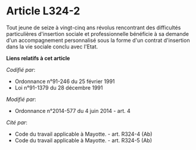 # Article L324-2

Tout jeune de seize à vingt-cinq ans révolus rencontrant des difficultés particulières d'insertion sociale et professionnelle
bénéficie à sa demande d'un accompagnement personnalisé sous la forme d'un contrat d'insertion dans la vie sociale conclu
avec l'Etat.

**Liens relatifs à cet article**

_Codifié par_:

  - Ordonnance n°91-246 du 25 février 1991
  - Loi n°91-1379 du 28 décembre 1991

_Modifié par_:

  - Ordonnance n°2014-577 du 4 juin 2014 - art. 4

_Cité par_:

  - Code du travail applicable à Mayotte. - art. R324-4 (Ab)
  - Code du travail applicable à Mayotte. - art. R324-5 (Ab)
